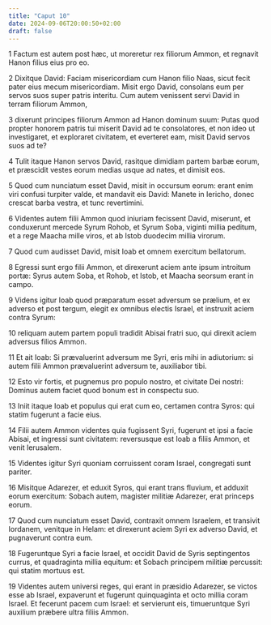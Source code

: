 ```yaml
---
title: "Caput 10"
date: 2024-09-06T20:00:50+02:00
draft: false
---
```



1 Factum est autem post hæc, ut moreretur rex filiorum Ammon, et regnavit Hanon filius eius pro eo.

2 Dixitque David: Faciam misericordiam cum Hanon filio Naas, sicut fecit pater eius mecum misericordiam. Misit ergo David, consolans eum per servos suos super patris interitu. Cum autem venissent servi David in terram filiorum Ammon,

3 dixerunt principes filiorum Ammon ad Hanon dominum suum: Putas quod propter honorem patris tui miserit David ad te consolatores, et non ideo ut investigaret, et exploraret civitatem, et everteret eam, misit David servos suos ad te?

4 Tulit itaque Hanon servos David, rasitque dimidiam partem barbæ eorum, et præscidit vestes eorum medias usque ad nates, et dimisit eos.

5 Quod cum nunciatum esset David, misit in occursum eorum: erant enim viri confusi turpiter valde, et mandavit eis David: Manete in Iericho, donec crescat barba vestra, et tunc revertimini.

6 Videntes autem filii Ammon quod iniuriam fecissent David, miserunt, et conduxerunt mercede Syrum Rohob, et Syrum Soba, viginti millia peditum, et a rege Maacha mille viros, et ab Istob duodecim millia virorum.

7 Quod cum audisset David, misit Ioab et omnem exercitum bellatorum.

8 Egressi sunt ergo filii Ammon, et direxerunt aciem ante ipsum introitum portæ: Syrus autem Soba, et Rohob, et Istob, et Maacha seorsum erant in campo.

9 Videns igitur Ioab quod præparatum esset adversum se prælium, et ex adverso et post tergum, elegit ex omnibus electis Israel, et instruxit aciem contra Syrum:

10 reliquam autem partem populi tradidit Abisai fratri suo, qui direxit aciem adversus filios Ammon.

11 Et ait Ioab: Si prævaluerint adversum me Syri, eris mihi in adiutorium: si autem filii Ammon prævaluerint adversum te, auxiliabor tibi.

12 Esto vir fortis, et pugnemus pro populo nostro, et civitate Dei nostri: Dominus autem faciet quod bonum est in conspectu suo.

13 Iniit itaque Ioab et populus qui erat cum eo, certamen contra Syros: qui statim fugerunt a facie eius.

14 Filii autem Ammon videntes quia fugissent Syri, fugerunt et ipsi a facie Abisai, et ingressi sunt civitatem: reversusque est Ioab a filiis Ammon, et venit Ierusalem.

15 Videntes igitur Syri quoniam corruissent coram Israel, congregati sunt pariter.

16 Misitque Adarezer, et eduxit Syros, qui erant trans fluvium, et adduxit eorum exercitum: Sobach autem, magister militiæ Adarezer, erat princeps eorum.

17 Quod cum nunciatum esset David, contraxit omnem Israelem, et transivit Iordanem, venitque in Helam: et direxerunt aciem Syri ex adverso David, et pugnaverunt contra eum.

18 Fugeruntque Syri a facie Israel, et occidit David de Syris septingentos currus, et quadraginta millia equitum: et Sobach principem militiæ percussit: qui statim mortuus est.

19 Videntes autem universi reges, qui erant in præsidio Adarezer, se victos esse ab Israel, expaverunt et fugerunt quinquaginta et octo millia coram Israel. Et fecerunt pacem cum Israel: et servierunt eis, timueruntque Syri auxilium præbere ultra filiis Ammon.

